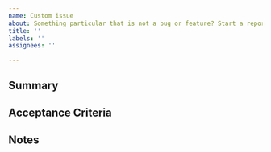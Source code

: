 ```yaml
---
name: Custom issue
about: Something particular that is not a bug or feature? Start a report.
title: ''
labels: ''
assignees: ''

---
```


## Summary

<!-- Provide an overview of the issue and any resources/docs to help address the proposed issue. If the issue is a bug or you're proposing a new feature, consider using the other templates instead. -->

## Acceptance Criteria

<!-- A clear and concise description of necessary tasks that will solve the issue at hand. It can be broken down into measurable and testable requirements. -->

## Notes 

<!--Add any additional notes, context, or screenshots about the issue can go here. -->
